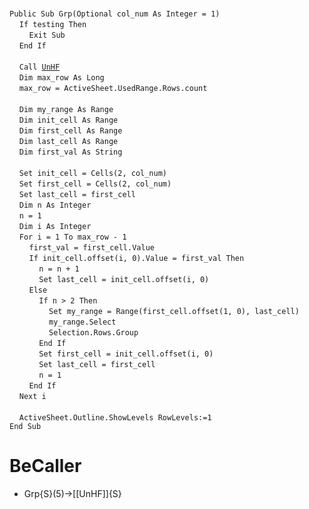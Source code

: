 &nbsp;  &nbsp;  &nbsp;  &nbsp;  
`Public Sub Grp(Optional col_num As Integer = 1)`  
&nbsp;&nbsp;&nbsp;&nbsp;`If testing Then`  
&nbsp;&nbsp;&nbsp;&nbsp;&nbsp;&nbsp;&nbsp;&nbsp;`Exit Sub`  
&nbsp;&nbsp;&nbsp;&nbsp;`End If`  
&nbsp;  &nbsp;  &nbsp;  &nbsp;  
&nbsp;&nbsp;&nbsp;&nbsp;`Call `[`UnHF`](UnHF)  
&nbsp;&nbsp;&nbsp;&nbsp;`Dim max_row As Long`  
&nbsp;&nbsp;&nbsp;&nbsp;`max_row = ActiveSheet.UsedRange.Rows.count`  
&nbsp;  &nbsp;  &nbsp;  &nbsp;  
&nbsp;&nbsp;&nbsp;&nbsp;`Dim my_range As Range`  
&nbsp;&nbsp;&nbsp;&nbsp;`Dim init_cell As Range`  
&nbsp;&nbsp;&nbsp;&nbsp;`Dim first_cell As Range`  
&nbsp;&nbsp;&nbsp;&nbsp;`Dim last_cell As Range`  
&nbsp;&nbsp;&nbsp;&nbsp;`Dim first_val As String`  
&nbsp;  &nbsp;  &nbsp;  &nbsp;  
&nbsp;&nbsp;&nbsp;&nbsp;`Set init_cell = Cells(2, col_num)`  
&nbsp;&nbsp;&nbsp;&nbsp;`Set first_cell = Cells(2, col_num)`  
&nbsp;&nbsp;&nbsp;&nbsp;`Set last_cell = first_cell`  
&nbsp;&nbsp;&nbsp;&nbsp;`Dim n As Integer`  
&nbsp;&nbsp;&nbsp;&nbsp;`n = 1`  
&nbsp;&nbsp;&nbsp;&nbsp;`Dim i As Integer`  
&nbsp;&nbsp;&nbsp;&nbsp;`For i = 1 To max_row - 1`  
&nbsp;&nbsp;&nbsp;&nbsp;&nbsp;&nbsp;&nbsp;&nbsp;`first_val = first_cell.Value`  
&nbsp;&nbsp;&nbsp;&nbsp;&nbsp;&nbsp;&nbsp;&nbsp;`If init_cell.offset(i, 0).Value = first_val Then`  
&nbsp;&nbsp;&nbsp;&nbsp;&nbsp;&nbsp;&nbsp;&nbsp;&nbsp;&nbsp;&nbsp;&nbsp;`n = n + 1`  
&nbsp;&nbsp;&nbsp;&nbsp;&nbsp;&nbsp;&nbsp;&nbsp;&nbsp;&nbsp;&nbsp;&nbsp;`Set last_cell = init_cell.offset(i, 0)`  
&nbsp;&nbsp;&nbsp;&nbsp;&nbsp;&nbsp;&nbsp;&nbsp;`Else`  
&nbsp;&nbsp;&nbsp;&nbsp;&nbsp;&nbsp;&nbsp;&nbsp;&nbsp;&nbsp;&nbsp;&nbsp;`If n > 2 Then`  
&nbsp;&nbsp;&nbsp;&nbsp;&nbsp;&nbsp;&nbsp;&nbsp;&nbsp;&nbsp;&nbsp;&nbsp;&nbsp;&nbsp;&nbsp;&nbsp;`Set my_range = Range(first_cell.offset(1, 0), last_cell)`  
&nbsp;&nbsp;&nbsp;&nbsp;&nbsp;&nbsp;&nbsp;&nbsp;&nbsp;&nbsp;&nbsp;&nbsp;&nbsp;&nbsp;&nbsp;&nbsp;`my_range.Select`  
&nbsp;&nbsp;&nbsp;&nbsp;&nbsp;&nbsp;&nbsp;&nbsp;&nbsp;&nbsp;&nbsp;&nbsp;&nbsp;&nbsp;&nbsp;&nbsp;`Selection.Rows.Group`  
&nbsp;&nbsp;&nbsp;&nbsp;&nbsp;&nbsp;&nbsp;&nbsp;&nbsp;&nbsp;&nbsp;&nbsp;`End If`  
&nbsp;&nbsp;&nbsp;&nbsp;&nbsp;&nbsp;&nbsp;&nbsp;&nbsp;&nbsp;&nbsp;&nbsp;`Set first_cell = init_cell.offset(i, 0)`  
&nbsp;&nbsp;&nbsp;&nbsp;&nbsp;&nbsp;&nbsp;&nbsp;&nbsp;&nbsp;&nbsp;&nbsp;`Set last_cell = first_cell`  
&nbsp;&nbsp;&nbsp;&nbsp;&nbsp;&nbsp;&nbsp;&nbsp;&nbsp;&nbsp;&nbsp;&nbsp;`n = 1`  
&nbsp;&nbsp;&nbsp;&nbsp;&nbsp;&nbsp;&nbsp;&nbsp;`End If`  
&nbsp;&nbsp;&nbsp;&nbsp;`Next i`  
&nbsp;  &nbsp;  &nbsp;  &nbsp;  
&nbsp;&nbsp;&nbsp;&nbsp;`ActiveSheet.Outline.ShowLevels RowLevels:=1`  
`End Sub`  


# BeCaller
- Grp{S}(5)->[[UnHF]]{S}

